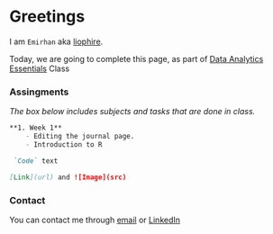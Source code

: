 # Greetings

I am `Emirhan` aka [liophire](https://github.com/liophire).

Today, we are going to complete this page, as part of [Data Analytics Essentials](https://mef-bda503.github.io/) Class

### Assingments

_The box below includes subjects and tasks that are done in class._

```markdown
**1. Week 1** 
    - Editing the journal page.
    - Introduction to R

 `Code` text

[Link](url) and ![Image](src)
```


### Contact

You can contact me through [email](mailto:sahinem@mef.edu.tr) or [LinkedIn](https://www.linkedin.com/in/emirhan-sahin/)
